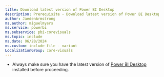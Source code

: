 ```yaml
---
title: Download latest version of Power BI Desktop
description: Prerequisite - Download latest version of Power BI Desktop
author: JaedenArmstrong
ms.author: miguelmyers
ms.service: powerbi
ms.subservice: pbi-corevisuals
ms.topic: include
ms.date: 06/28/2024
ms.custom: include file - variant
LocalizationGroup: core-visuals
---
```

- Always make sure you have the latest version of [Power BI Desktop](https://www.microsoft.com/en-us/download/details.aspx?id=58494) installed before proceeding.
